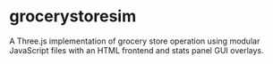 # grocerystoresim
A Three.js implementation of grocery store operation using modular JavaScript files with an HTML frontend and stats panel GUI overlays.
